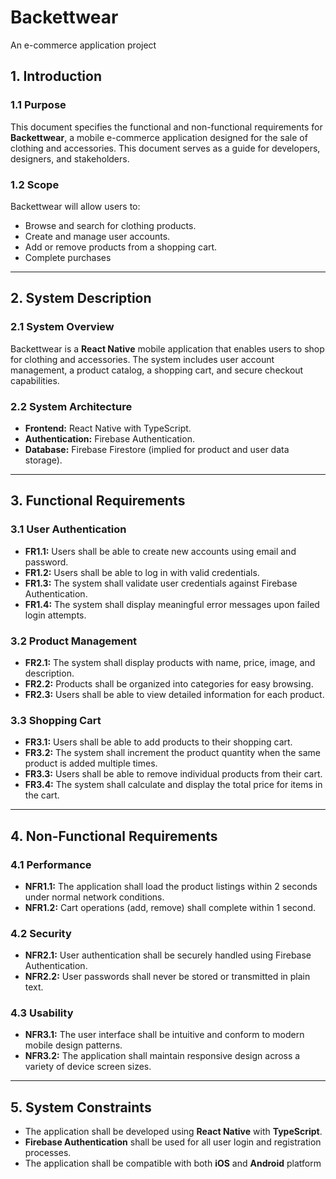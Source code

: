# Backettwear
An e-commerce application project
## 1. Introduction

### 1.1 Purpose

This document specifies the functional and non-functional requirements for **Backettwear**, a mobile e-commerce application designed for the sale of clothing and accessories. This document serves as a guide for developers, designers, and stakeholders.

### 1.2 Scope

Backettwear will allow users to:

- Browse and search for clothing products.
- Create and manage user accounts.
- Add or remove products from a shopping cart.
- Complete purchases

---

## 2. System Description

### 2.1 System Overview

Backettwear is a **React Native** mobile application that enables users to shop for clothing and accessories. The system includes user account management, a product catalog, a shopping cart, and secure checkout capabilities.

### 2.2 System Architecture

- **Frontend:** React Native with TypeScript.
- **Authentication:** Firebase Authentication.
- **Database:** Firebase Firestore (implied for product and user data storage).

---

## 3. Functional Requirements

### 3.1 User Authentication

- **FR1.1:** Users shall be able to create new accounts using email and password.
- **FR1.2:** Users shall be able to log in with valid credentials.
- **FR1.3:** The system shall validate user credentials against Firebase Authentication.
- **FR1.4:** The system shall display meaningful error messages upon failed login attempts.

### 3.2 Product Management

- **FR2.1:** The system shall display products with name, price, image, and description.
- **FR2.2:** Products shall be organized into categories for easy browsing.
- **FR2.3:** Users shall be able to view detailed information for each product.

### 3.3 Shopping Cart

- **FR3.1:** Users shall be able to add products to their shopping cart.
- **FR3.2:** The system shall increment the product quantity when the same product is added multiple times.
- **FR3.3:** Users shall be able to remove individual products from their cart.
- **FR3.4:** The system shall calculate and display the total price for items in the cart.

---

## 4. Non-Functional Requirements

### 4.1 Performance

- **NFR1.1:** The application shall load the product listings within 2 seconds under normal network conditions.
- **NFR1.2:** Cart operations (add, remove) shall complete within 1 second.

### 4.2 Security

- **NFR2.1:** User authentication shall be securely handled using Firebase Authentication.
- **NFR2.2:** User passwords shall never be stored or transmitted in plain text.

### 4.3 Usability

- **NFR3.1:** The user interface shall be intuitive and conform to modern mobile design patterns.
- **NFR3.2:** The application shall maintain responsive design across a variety of device screen sizes.

---

## 5. System Constraints

- The application shall be developed using **React Native** with **TypeScript**.
- **Firebase Authentication** shall be used for all user login and registration processes.
- The application shall be compatible with both **iOS** and **Android** platform